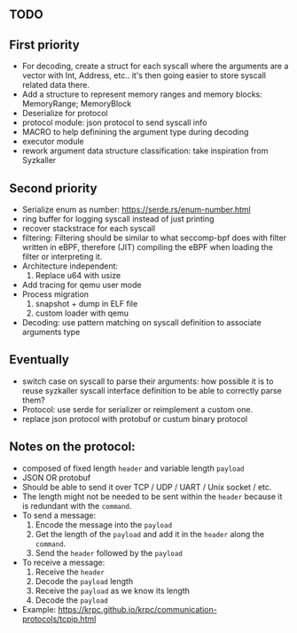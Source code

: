
## TODO

## First priority

- For decoding, create a struct for each syscall where the arguments are a vector with Int, Address, etc.. it's then going easier to store syscall related data there.
- Add a structure to represent memory ranges and memory blocks: MemoryRange; MemoryBlock
- Deserialize for protocol
- protocol module: json protocol to send syscall info
- MACRO to help definining the argument type during decoding
- executor module
- rework argument data structure classification: take inspiration from Syzkaller

## Second priority

- Serialize enum as number: https://serde.rs/enum-number.html
- ring buffer for logging syscall instead of just printing
- recover stackstrace for each syscall
- filtering: Filtering should be similar to what seccomp-bpf does with filter written in eBPF, therefore (JIT) compiling the eBPF when loading the filter or interpreting it.
- Architecture independent:
    1. Replace u64 with usize
- Add tracing for qemu user mode
- Process migration
    1. snapshot + dump in ELF file
    2. custom loader with qemu
- Decoding: use pattern matching on syscall definition to associate arguments type


## Eventually

- switch case on syscall to parse their arguments: how possible it is to reuse syzkaller syscall interface definition to be able to correctly parse them?
- Protocol: use serde for serializer or reimplement a custom one.
- replace json protocol with protobuf or custum binary protocol


## Notes on the protocol:

- composed of fixed length `header` and variable length `payload`
- JSON OR protobuf
- Should be able to send it over TCP / UDP / UART / Unix socket / etc.
- The length might not be needed to be sent within the `header` because it is redundant with the `command`.
- To send a message:
    1. Encode the message into the `payload`
    2. Get the length of the `payload` and add it in the `header` along the `command`.
    3. Send the `header` followed by the `payload`
- To receive a message:
    1. Receive the `header` 
    2. Decode the `payload` length
    3. Receive the `payload` as we know its length
    4. Decode the `payload`
- Example: https://krpc.github.io/krpc/communication-protocols/tcpip.html

